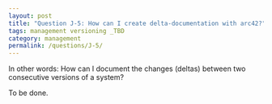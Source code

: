 ```yaml
---
layout: post
title: "Question J-5: How can I create delta-documentation with arc42?"
tags: management versioning _TBD
category: management
permalink: /questions/J-5/
---
```



In other words: How can I document the changes (deltas) between two consecutive versions of a system?

To be done.
